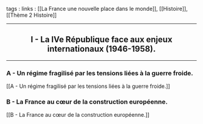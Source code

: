 tags : 
links : [[La France une nouvelle place dans le monde]], [[Histoire]], [[Thème 2 Histoire]]

****

<h2 style="text-align: center;"> I - La IVe République face aux enjeux internationaux (1946-1958). </h2>

****

### A - **Un régime fragilisé par les tensions liées à la guerre froide.**

[[A - Un régime fragilisé par les tensions liées à la guerre froide.]] 

### B - La France au cœur de la construction européenne.

[[B - La France au cœur de la construction européenne.]]


